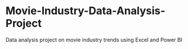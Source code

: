 # Movie-Industry-Data-Analysis-Project
Data analysis project on movie industry trends using Excel and Power BI
